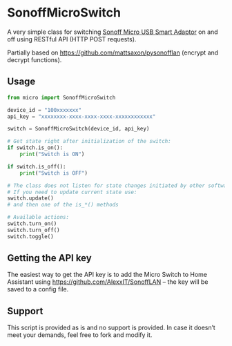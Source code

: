 # SonoffMicroSwitch

A very simple class for switching [Sonoff Micro USB Smart Adaptor](https://sonoff.tech/product/diy-smart-switches/micro/) on and off
using RESTful API (HTTP POST requests).

Partially based on https://github.com/mattsaxon/pysonofflan (encrypt and decrypt functions).

## Usage

```python
from micro import SonoffMicroSwitch

device_id = "100xxxxxxx"
api_key = "xxxxxxxx-xxxx-xxxx-xxxx-xxxxxxxxxxxx"

switch = SonoffMicroSwitch(device_id, api_key)

# Get state right after initialization of the switch:
if switch.is_on():
    print("Switch is ON")

if switch.is_off():
    print("Switch is OFF")

# The class does not listen for state changes initiated by other software!
# If you need to update current state use:
switch.update()
# and then one of the is_*() methods

# Available actions:
switch.turn_on()
switch.turn_off()
switch.toggle()
```

## Getting the API key

The easiest way to get the API key is to add the Micro Switch to Home Assistant using https://github.com/AlexxIT/SonoffLAN –
the key will be saved to a config file.

## Support

This script is provided as is and no support is provided. 
In case it doesn’t meet your demands, feel free to fork and modify it.
